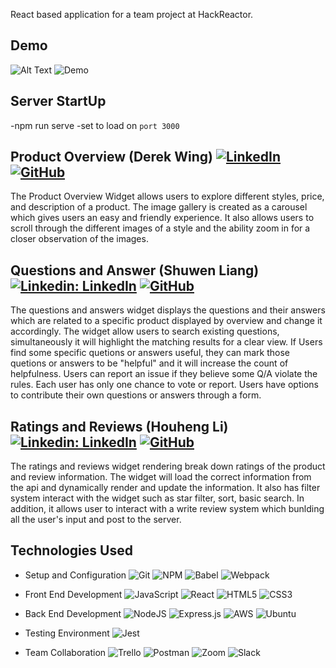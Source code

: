 React based application for a team project at HackReactor.

## Demo

![Alt Text](https://media.giphy.com/media/vFKqnCdLPNOKc/giphy.gif)
![Demo](https://media.giphy.com/media/cbOk6o1rQ9CPbSIQvf/giphy.gif)

## Server StartUp

-npm run serve
-set to load on `port 3000`

## Product Overview (Derek Wing) [![LinkedIn](https://img.shields.io/badge/linkedin-%230077B5.svg?style=for-the-badge&logo=linkedin&logoColor=white)](https://www.linkedin.com/in/derek-wing-a9a181152/) [![GitHub](https://img.shields.io/badge/github-%23121011.svg?style=for-the-badge&logo=github&logoColor=white&link=https://github.com/rgrhoads)](https://github.com/derekwing)

The Product Overview Widget allows users to explore different styles, price, and description of a product. The image gallery is created as a carousel which gives users an easy and friendly experience. It also allows users to scroll through the different images of a style and the ability zoom in for a closer observation of the images.

## Questions and Answer (Shuwen Liang) [![Linkedin: LinkedIn](https://img.shields.io/badge/linkedin-%230077B5.svg?style=for-the-badge&logo=linkedin&logoColor=white&link=https://www.linkedin.com/in/ryangrantrhoads/)](https://www.linkedin.com/in/shuwen-liang-855067194/) [![GitHub](https://img.shields.io/badge/github-%23121011.svg?style=for-the-badge&logo=github&logoColor=white&link=https://github.com/rgrhoads)](https://github.com/midolake)

The questions and answers widget displays the questions and their answers which are related to a specific product displayed by overview and change it accordingly. The widget allow users to search existing questions, simultaneously it will highlight the matching results for a clear view. If Users find some specific quetions or answers useful, they can mark those quetions or answers to be "helpful" and it will increase the count of helpfulness. Users can report an issue if they believe some Q/A violate the rules. Each user has only one chance to vote or report. Users have options to contribute their own questions or answers through a form.

## Ratings and Reviews (Houheng Li) [![Linkedin: LinkedIn](https://img.shields.io/badge/linkedin-%230077B5.svg?style=for-the-badge&logo=linkedin&logoColor=white&link=https://www.linkedin.com/in/ryangrantrhoads/)](https://www.linkedin.com/in/houheng-li-9a0485123/) [![GitHub](https://img.shields.io/badge/github-%23121011.svg?style=for-the-badge&logo=github&logoColor=white&link=https://github.com/rgrhoads)](https://github.com/willbie)

The ratings and reviews widget rendering break down ratings of the product and review information. The widget will load the correct information from the api and dynamically render and update the information. It also has filter system interact with the widget such as star filter, sort, basic search. In addition, it allows user to interact with a write review system which bunlding all the user's input and post to the server.

## Technologies Used

- Setup and Configuration
  ![Git](https://img.shields.io/badge/git-%23F05033.svg?style=for-the-badge&logo=git&logoColor=white)
  ![NPM](https://img.shields.io/badge/NPM-%23000000.svg?style=for-the-badge&logo=npm&logoColor=white)
  ![Babel](https://img.shields.io/badge/Babel-F9DC3e?style=for-the-badge&logo=babel&logoColor=black)
  ![Webpack](https://img.shields.io/badge/webpack-%238DD6F9.svg?style=for-the-badge&logo=webpack&logoColor=black)

- Front End Development
  ![JavaScript](https://img.shields.io/badge/javascript-%23323330.svg?style=for-the-badge&logo=javascript&logoColor=%23F7DF1E)
  ![React](https://img.shields.io/badge/react-%2320232a.svg?style=for-the-badge&logo=react&logoColor=%2361DAFB)
  ![HTML5](https://img.shields.io/badge/html5-%23E34F26.svg?style=for-the-badge&logo=html5&logoColor=white)
  ![CSS3](https://img.shields.io/badge/css3-%231572B6.svg?style=for-the-badge&logo=css3&logoColor=white)

- Back End Development
  ![NodeJS](https://img.shields.io/badge/node.js-6DA55F?style=for-the-badge&logo=node.js&logoColor=white)
  ![Express.js](https://img.shields.io/badge/express.js-%23404d59.svg?style=for-the-badge&logo=express&logoColor=%2361DAFB)
  ![AWS](https://img.shields.io/badge/AWS-%23FF9900.svg?style=for-the-badge&logo=amazon-aws&logoColor=white)
  ![Ubuntu](https://img.shields.io/badge/Ubuntu-E95420?style=for-the-badge&logo=ubuntu&logoColor=white)

- Testing Environment
  ![Jest](https://img.shields.io/badge/-jest-%23C21325?style=for-the-badge&logo=jest&logoColor=white)

- Team Collaboration
  ![Trello](https://img.shields.io/badge/Trello-%23026AA7.svg?style=for-the-badge&logo=Trello&logoColor=white)
  ![Postman](https://img.shields.io/badge/Postman-FF6C37?style=for-the-badge&logo=postman&logoColor=white)
  ![Zoom](https://img.shields.io/badge/Zoom-2D8CFF?style=for-the-badge&logo=zoom&logoColor=white)
  ![Slack](https://img.shields.io/badge/Slack-4A154B?style=for-the-badge&logo=slack&logoColor=white)
